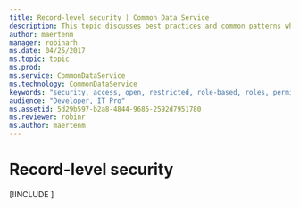 ```yaml
---
title: Record-level security | Common Data Service
description: This topic discusses best practices and common patterns when working with record-level security.
author: maertenm
manager: robinarh
ms.date: 04/25/2017
ms.topic: topic
ms.prod: 
ms.service: CommonDataService
ms.technology: CommonDataService
keywords: "security, access, open, restricted, role-based, roles, permission, permissions set, database owner, organization user"
audience: "Developer, IT Pro"
ms.assetid: 5d29b597-b2a8-4844-9685-2592d7951780
ms.reviewer: robinr
ms.author: maertenm
---
```


# Record-level security

[!INCLUDE [](../includes/new-version.md)]

